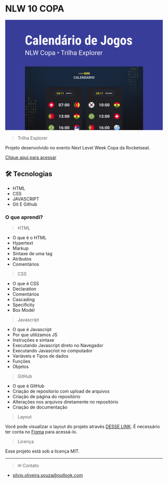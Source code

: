 # NLW 10 COPA

![preview](/.github/preview.jpg)

> Trilha Explorer

Projeto desenvolvido no evento Next Level Week Copa da Rocketseat.

[Clique aqui para acessar](https://silvinsouza.github.io/nlw-10-copa)

## 🛠 Tecnologias

- HTML
- CSS
- JAVASCRIPT
- Git E Github

### O que aprendi?

> HTML

- O que é o HTML
- Hypertext
- Markup
- Sintaxe de uma tag
- Atributos
- Comentários

> CSS

- O que é CSS
- Declaration
- Comentários
- Cascading
- Specificity
- Box Model

> Javascript

- O que é Javascript
- Por que utilizamos JS
- Instruções e sintaxe
- Executando Javascript direto no Navegador
- Executando Javascriot no computador
- Variáveis e Tipos de dados
- Funções
- Objetos

> GitHub

- O que é GitHub
- Criação de repositorio com upload de arquivos 
- Criação de página do repositório
- Alterações nos arquivos diretamente no repositório 
- Criação de documentação

> Layout

Você pode visualizar o layout do projeto através [DESSE LINK](https://www.figma.com/file/J1Z33MISC22YZB8wfxiIns/NLW-Copa-Explorer/duplicate). É necessário ter conta no [Figma](https://figma.com) para acessá-lo.

> Licença

Esse projeto está sob a licença MIT.

---


> ✉ Contato

- silvio.oliveira.souza@outlook.com

